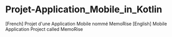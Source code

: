 # Projet-Application_Mobile_in_Kotlin
[French] Projet d'une Application Mobile nommé MemoRise [English] Mobile Application Project called MemoRise
